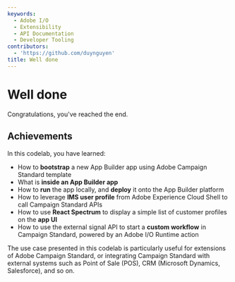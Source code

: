 ```yaml
---
keywords:
  - Adobe I/O
  - Extensibility
  - API Documentation
  - Developer Tooling
contributors:
  - 'https://github.com/duynguyen'
title: Well done
---
```


# Well done

Congratulations, you've reached the end.

## Achievements

In this codelab, you have learned:
* How to **bootstrap** a new App Builder app using Adobe Campaign Standard template
* What is **inside an App Builder app**
* How to **run** the app locally, and **deploy** it onto the App Builder platform
* How to leverage **IMS user profile** from Adobe Experience Cloud Shell to call Campaign Standard APIs
* How to use **React Spectrum** to display a simple list of customer profiles on the **app UI**
* How to use the external signal API to start a **custom workflow** in Campaign Standard, powered by an Adobe I/O Runtime action

The use case presented in this codelab is particularly useful for extensions of Adobe Campaign Standard, or integrating Campaign Standard with external systems such as Point of Sale (POS), CRM (Microsoft Dynamics, Salesforce), and so on.
